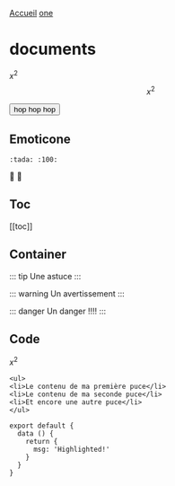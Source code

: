 <link rel="stylesheet" href="https://cdnjs.cloudflare.com/ajax/libs/KaTeX/0.5.1/katex.min.css">


[Accueil](/)
[one](/docs/one.md)

# documents



$x^2$
$$x^2$$


<button>hop hop hop</button>
## Emoticone

``` markdown{5}
:tada: :100:
```

:tada: :100:

## Toc

[[toc]]

## Container

::: tip
Une astuce
:::

::: warning
Un avertissement
:::

::: danger
Un danger !!!!
:::

## Code

$x^2$


``` html{5}
<ul>
<li>Le contenu de ma première puce</li>
<li>Le contenu de ma seconde puce</li>
<li>Et encore une autre puce</li>
</ul>
```


``` js{4}
export default {
  data () {
    return {
      msg: 'Highlighted!'
    }
  }
}
```